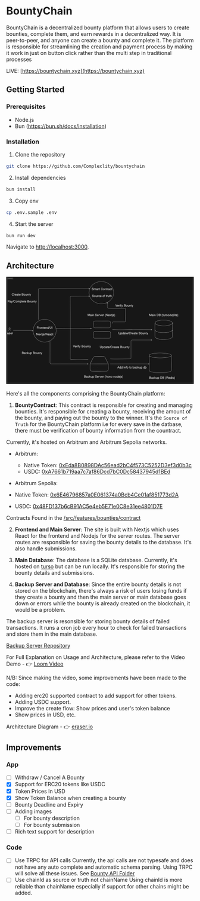 # BountyChain

BountyChain is a decentralized bounty platform that allows users to create bounties, complete them, and earn rewards in a decentralized way. It is peer-to-peer, and anyone can create a bounty and complete it. The platform is responsible for streamlining the creation and payment process by making it work in just on button click rather than the multi step in traditional processes

LIVE: [https://bountychain.xyz](https://bountychain.xyz)

## Getting Started

### Prerequisites

- Node.js
- Bun (https://bun.sh/docs/installation)

### Installation

1. Clone the repository

```bash
git clone https://github.com/Complexlity/bountychain
```

2. Install dependencies

```bash
bun install
```

3. Copy env

```bash
cp .env.sample .env
```

4. Start the server

```bash
bun run dev
```

Navigate to [http://localhost:3000](http://localhost:3000).

## Architecture

![Architecture](/architecture.png)

Here's all the components comprising the BountyChain platform:

1. **BountyContract**: This contract is responsible for creating and managing bounties. It's responsible for creating a bounty, receiving the amount of the bounty, and paying out the bounty to the winner. It's the `Source of Truth` for the BountyChain platform i.e for every save in the datbase, there must be verification of bounty information from the countract.

Currently, it's hosted on Arbitrum and Arbitrum Sepolia networks.

- Arbitrum:

  - Native Token: [0xEda8B0898DAc56ead2bC4f573C5252D3ef3d0b3c](https://arbiscan.io/address/0xEda8B0898DAc56ead2bC4f573C5252D3ef3d0b3c)
  - USDC: [0xA7661b719aa7c7af86Dcd7bC0Dc58437945d1BEd](https://arbiscan.io/address/0xA7661b719aa7c7af86Dcd7bC0Dc58437945d1BEd)

- Arbitrum Sepolia:
- Native Token: [0x6E46796857a0E061374a0Bcb4Ce01af851773d2A](https://sepolia.arbiscan.io/address/0x6E46796857a0E061374a0Bcb4Ce01af851773d2A)
- USDC: [0x48FD137b6cB91AC5e4eb5E71e0C8e31ee4801D7E](https://sepolia.arbiscan.io/address/0x48FD137b6cB91AC5e4eb5E71e0C8e31ee4801D7E)

Contracts Found in the [/src/features/bounties/contract](/src/features/bounties/contract)

2. **Frontend and Main Server**: The site is built with Nextjs which uses React for the frontend and Nodejs for the server routes. The server routes are responsible for saving the bounty details to the database. It's also handle submissions.

3. **Main Database**: The database is a SQLite database. Currently, it's hosted on [turso](https://turso.tech/) but can be run locally. It's responsible for storing the bounty details and submissions.

4. **Backup Server and Database**: Since the entire bounty details is not stored on the blockchain, there's always a risk of users losing funds if they create a bounty and then the main server or main database goes down or errors while the bounty is already created on the blockchain, it would be a problem.

The backup server is resonsible for storing bounty details of failed transactions. It runs a cron job every hour to check for failed transactions and store them in the main database.

[Backup Server Repository](https://github.com/Complexlity/bountychain-backup)

For Full Explanation on Usage and Architecture, please refer to the Video Demo - 👉 [Loom Video](https://www.loom.com/share/3d4e5fcebaf247cc839f9708d061b536?sid=a44a098f-a308-45ca-bcfb-1fde3f04512c)

N/B: Since making the video, some improvements have been made to the code:

- Adding erc20 supported contract to add support for other tokens.
- Adding USDC support.
- Improve the create flow: Show prices and user's token balance
- Show prices in USD, etc.

Architecture Diagram - 👉 [eraser.io](https://app.eraser.io/workspace/JBbpfOHGZvOCySKz59qV)

## Improvements

### App

- [ ] Withdraw / Cancel A Bounty
- [x] Support for ERC20 tokens like USDC
- [x] Token Prices In USD
- [x] Show Token Balance when creating a bounty
- [ ] Bounty Deadline and Expiry
- [ ] Adding images
  - [ ] For bounty description
  - [ ] For bounty submission
- [ ] Rich text support for description

### Code

- [ ] Use TRPC for API calls
   Currently, the api calls are not typesafe and does not have any auto complete and automatic schema parsing. Using TRPC will solve all these issues.  See [Bounty API Folder](/src/features/bounties/api/)
- [ ] Use chainId as source or truth not chainName
  Using chainId is more reliable than chainName especially if support for other chains might be added.